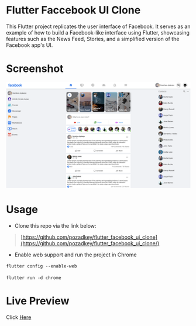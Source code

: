 # Flutter Faccebook UI Clone

This Flutter project replicates the user interface of Facebook. It serves as an example of how to build a Facebook-like interface using Flutter, showcasing features such as the News Feed, Stories, and a simplified version of the Facebook app's UI.

# Screenshot

![Screenshot](https://github.com/pozadkey/flutter_facebook_ui_clone/blob/master/screenshots/facebook-clone.png)

# Usage

- Clone this repo via the link below:

> [https://github.com/pozadkey/flutter_facebook_ui_clone](https://github.com/pozadkey/flutter_facebook_ui_clone/)

- Enable web support and run the project in Chrome

```
flutter config --enable-web

flutter run -d chrome
```

# Live Preview

Click [Here](https://app.netlify.com/sites/flutter-facebook-ui-clone/overview)
